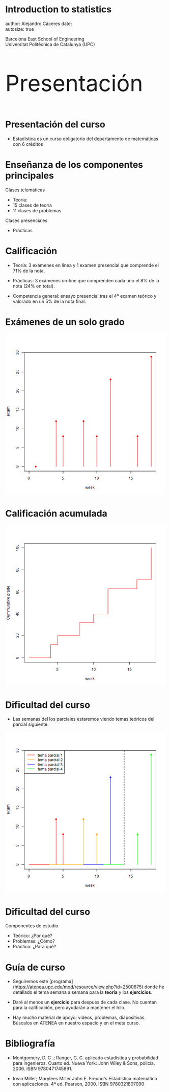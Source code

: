 Introduction to statistics 
========================================================
author: Alejandro Cáceres
date:  
autosize: true

Barcelona East School of Engineering<br> 
Universitat Politècnica de Catalunya (UPC)
 

<p style="font-size:70px">Presentación</p>

Presentación del curso
======================================================

- Estadística es un curso obligatorio del departamento de matemáticas con 6 créditos


Enseñanza de los componentes principales
======================================================

Clases telemáticas

- Teoría: 
 - 15 clases de teoría 
 - 11 clases de problemas

Clases presenciales  

- Prácticas 



Calificación
======================================================

- Teoría: 3 exámenes en línea y 1 examen presencial que comprende el 71%
de la nota.

- Prácticas: 3 exámenes on-line que comprenden cada uno el 8% de la nota (24% en total).

- Competencia general: ensayo presencial tras el 4º examen teórico y valorado en un 5% de la nota final.


Exámenes de un solo grado
======================================================

![plot of chunk unnamed-chunk-1](Presentacion-figure/unnamed-chunk-1-1.png)
 
Calificación acumulada
======================================================
![plot of chunk unnamed-chunk-2](Presentacion-figure/unnamed-chunk-2-1.png)


Dificultad del curso
======================================================

- Las semanas del los parciales estaremos viendo temas teóricos del parcial siguiente. 

![plot of chunk unnamed-chunk-3](Presentacion-figure/unnamed-chunk-3-1.png)


Dificultad del curso
======================================================

Componentes de estudio  

- Teórico: ¿Por qué?
- Problemas: ¿Cómo?
- Práctico: ¿Para qué?


Guía de curso
======================================================

- Seguiremos este [programa] (https://atenea.upc.edu/mod/resource/view.php?id=2500675) donde he detallado el tema semana a semana para la **teoría** y los **ejercicios**.

- Daré al menos un **ejercicio** para después de cada clase. No cuentan para la calificación, pero ayudarán a mantener el hilo. 

- Hay mucho material de apoyo: videos, problemas, diapositivas. Búscalos en ATENEA en nuestro espacio y en el meta curso.


Bibliografía
======================================================

- Montgomery, D. C .; Runger, G. C. aplicado
estadística y probabilidad para ingenieros. Cuarto
ed. Nueva York: John Wiley & Sons, policía. 2006.
ISBN 9780471745891.

- Irwin Miller; Marylees Miller John E. Freund's
Estadística matemática con aplicaciones.
4ª ed. Pearson, 2000. ISBN 9780321807090
